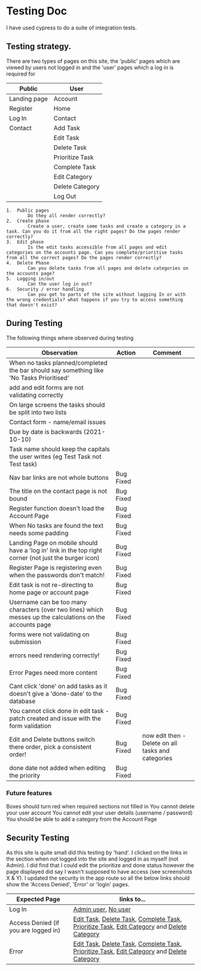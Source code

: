 # Testing Doc

I have used cypress to do a suite of integration tests.

## Testing strategy.

There are two types of pages on this site, the 'public' pages which are viewed by users not logged in and the 'user' pages which a log in is required for

| Public       | User            |
| ------------ | --------------- |
| Landing page | Account         |
| Register     | Home            |
| Log In       | Contact         |
| Contact      | Add Task        |
|              | Edit Task       |
|              | Delete Task     |
|              | Prioritize Task |
|              | Complete Task   |
|              | Edit Category   |
|              | Delete Category |
|              | Log Out         |


    1.  Public pages
            Do they all render correctly?
    2.  Create phase
            Create a user, create some tasks and create a category in a task. Can you do it from all the right pages? Do the pages render correctly?
    3.  Edit phase
            Is the edit tasks accessible from all pages and edit categories on the accounts page. Can you complete/prioritise tasks from all the correct pages? Do the pages render correctly?
    4.  Delete Phase
            Can you delete tasks from all pages and delete categories on the accounts page?
    5.  Logging in/out
            Can the user log in out?
    6.  Security / error handling
            Can you get to parts of the site without logging In or with the wrong credentials? what happens if you try to access something that doesn't exist?


## During Testing

The following things where observed during testing 

| Observation | Action | Comment |
| --- | --- | --- |
| When no tasks planned/completed the bar should say something like 'No Tasks Prioritised'|   |  |
| add and edit forms are not validating correctly|    |  |
| On large screens the tasks should be split into two lists|    |  |
| Contact form - name/email issues|    |  |
| Due by date is backwards (2021-10-10)|    |  |
| Task name should keep the capitals the user writes (eg Test Task not Test task)|    |  |
| Nav bar links are not whole buttons| Bug Fixed |  |
| The title on the contact page is not bound| Bug Fixed |  |
| Register function doesn't load the Account Page| Bug Fixed |  |
| When No tasks are found the text needs some padding| Bug Fixed |  |
| Landing Page on mobile should have a 'log in' link in the top right corner (not just the burger icon)| Bug Fixed |  |
| Register Page is registering even when the passwords don't match!| Bug Fixed |  |
| Edit task is not re-directing to home page or account page |  Bug Fixed |  |
| Username can be too many characters (over two lines) which messes up the calculations on the accounts page | Bug Fixed |  |
| forms were not validating on submission| Bug Fixed |  |
| errors need rendering correctly! |  Bug Fixed |  |
| Error Pages need more content |  Bug Fixed |  |
| Cant click 'done' on add tasks as it doesn't give a 'done-date' to the database |  Bug Fixed |  |
| You cannot click done in edit task - patch created and issue with the form validation |  Bug Fixed |  |
| Edit and Delete buttons switch there order, pick a consistent order! | Bug Fixed | now edit then - Delete on all tasks and categories| 
| done date not added when editing the priority|  Bug Fixed |  |

### Future features

Boxes should turn red when required sections not filled in
You cannot delete your user account
You cannot edit your user details (username / password)
You should be able to add a category from the Account Page

## Security Testing

As this site is quite small did this testing by 'hand'.  I clicked on the links in the section when not logged into the site and logged in as myself (not Admin).  I did find that I could edit the prioritize and done status however the page displayed did say I wasn't supposed to have access (see screenshots X & Y). I updated the security in the app route so all the below links should show the 'Access Denied', 'Error' or 'login' pages.

| Expected Page | links to... |
|---|---|
|Log In | [Admin user](https://cm-ms3-to-did.herokuapp.com/account/admin), [No user](https://cm-ms3-to-did.herokuapp.com/account/no) |
|Access Denied (if you are logged in)|  [Edit Task](https://cm-ms3-to-did.herokuapp.com/edit_task/615c76092b0f4fbf4afb7f63), [Delete Task](https://cm-ms3-to-did.herokuapp.com/delete_task/615c76092b0f4fbf4afb7f63), [Complete Task](https://cm-ms3-to-did.herokuapp.com/done_task/615c76092b0f4fbf4afb7f63), [Prioritize Task](https://cm-ms3-to-did.herokuapp.com/priority_task/615c76092b0f4fbf4afb7f63), [Edit Category](https://cm-ms3-to-did.herokuapp.com/edit_categories/6124f023a1a1b049e04ad919) and [Delete Category](https://cm-ms3-to-did.herokuapp.com/delete_category/6124f023a1a1b049e04ad919)
|Error| [Edit Task](https://cm-ms3-to-did.herokuapp.com/edit_task/), [Delete Task](https://cm-ms3-to-did.herokuapp.com/delete_task/63), [Complete Task](https://cm-ms3-to-did.herokuapp.com/done_task/615c76092b0f4fbf4afb7f), [Prioritize Task](https://cm-ms3-to-did.herokuapp.com/priority_task/000000000000000000000000), [Edit Category](https://cm-ms3-to-did.herokuapp.com/edit_categories/ffffffffffffffffffffffff) and [Delete Category](https://cm-ms3-to-did.herokuapp.com/delete_category/6124f023a1a1b049e04ad966666)
